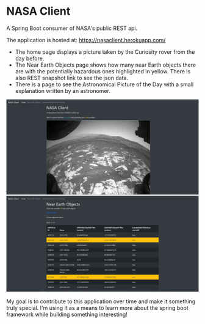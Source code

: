 # NASA Client
A Spring Boot consumer of NASA's public REST api.

The application is hosted at: https://nasaclient.herokuapp.com/

* The home page displays a picture taken by the Curiosity rover from the day before. 
* The Near Earth Objects page shows how many near Earth objects there are with the potentially hazardous ones highlighted in yellow. There is also REST snapshot link to see the json data. 
* There is a page to see the Astronomical Picture of the Day with a small explanation written by an astronomer.

![Screenshot](Index.JPG)
![Screenshot](NearEarthObjects.JPG)

My goal is to contribute to this application over time and make it something truly special. I'm using it as a means to learn more about the spring boot framework while building something interesting!
